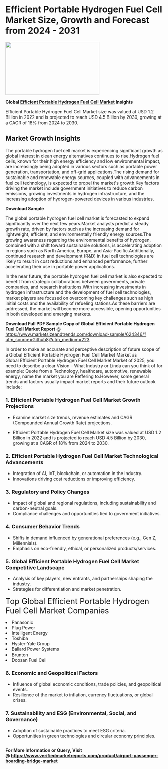 <H1>Efficient Portable Hydrogen Fuel Cell Market Size, Growth and Forecast from 2024 - 2031</H1><img class="aligncenter size-medium wp-image-584254" src="https://thirdeyenews.in/wp-content/uploads/2024/09/Global-Market-Research-300x168.jpeg" alt="" width="300" height="168" /><p><strong>Global&nbsp;<a href="https://www.marketsizeandtrends.com/download-sample/624346/?utm_source=Github8j?utm_medium=223">Efficient Portable Hydrogen Fuel Cell Market</a> Insights</strong></p><p>Efficient Portable Hydrogen Fuel Cell Market size was valued at USD 1.2 Billion in 2022 and is projected to reach USD 4.5 Billion by 2030, growing at a CAGR of 18% from 2024 to 2030.</p><p><h2>Market Growth Insights</h2> <p>The portable hydrogen fuel cell market is experiencing significant growth as global interest in clean energy alternatives continues to rise.Hydrogen fuel cells, known for their high energy efficiency and low environmental impact, are increasingly being adopted in various sectors such as portable power generation, transportation, and off-grid applications.The rising demand for sustainable and renewable energy sources, coupled with advancements in fuel cell technology, is expected to propel the market's growth.Key factors driving the market include government initiatives to reduce carbon emissions, growing investments in hydrogen infrastructure, and the increasing adoption of hydrogen-powered devices in various industries.</p> <p><strong>Download Sample</strong></p> <p>The global portable hydrogen fuel cell market is forecasted to expand significantly over the next few years.Market analysts predict a steady growth rate, driven by factors such as the increasing demand for lightweight, efficient, and environmentally friendly energy sources.The growing awareness regarding the environmental benefits of hydrogen, combined with a shift toward sustainable solutions, is accelerating adoption in regions such as North America, Europe, and Asia-Pacific.Additionally, continued research and development (R&D) in fuel cell technologies are likely to result in cost reductions and enhanced performance, further accelerating their use in portable power applications.</p> <p>In the near future, the portable hydrogen fuel cell market is also expected to benefit from strategic collaborations between governments, private companies, and research institutions.With increasing investments in hydrogen infrastructure and the development of fuel cell technologies, market players are focused on overcoming key challenges such as high initial costs and the availability of refueling stations.As these barriers are addressed, the market will become more accessible, opening opportunities in both developed and emerging markets.</p> <p><span class=""><strong>Download Full PDF Sample Copy of Global Efficient Portable Hydrogen Fuel Cell Market Report</strong> @ <a href="https://www.marketsizeandtrends.com/download-sample/624346/?utm_source=Github8j?utm_medium=223" target="_blank">https://www.marketsizeandtrends.com/download-sample/624346/?utm_source=Github8j?utm_medium=223</a></span></p><p>In order to make an accurate and perceptive description of future scope of a Global&nbsp;Efficient Portable Hydrogen Fuel Cell Market Market as Global&nbsp;Efficient Portable Hydrogen Fuel Cell Market Market of 2025, you need to describe a clear Vision &ndash; What Industry or Linda can you think of for example: Quote from a Technology, healthcare, automotive, renewable energy, name the market you are Reffering to.However, some general trends and factors usually impact market reports and their future outlook include:</p><h3>1.&nbsp;<strong>Efficient Portable Hydrogen Fuel Cell Market Growth Projections</strong></h3><ul><li>Examine market size trends, revenue estimates and CAGR (Compounded Annual Growth Rate) projections.</li><li><p>Efficient Portable Hydrogen Fuel Cell Market size was valued at USD 1.2 Billion in 2022 and is projected to reach USD 4.5 Billion by 2030, growing at a CAGR of 18% from 2024 to 2030.</p></li></ul><h3>2.&nbsp;<strong>Efficient Portable Hydrogen Fuel Cell Market Technological Advancements</strong></h3><ul><li>Integration of AI, IoT, blockchain, or automation in the industry.</li><li>Innovations driving cost reductions or improving efficiency.</li></ul><h3>3.&nbsp;<strong>Regulatory and Policy Changes</strong></h3><ul><li>Impact of global and regional regulations, including sustainability and carbon-neutral goals.</li><li>Compliance challenges and opportunities tied to government initiatives.</li></ul><h3>4.&nbsp;<strong>Consumer Behavior Trends</strong></h3><ul><li>Shifts in demand influenced by generational preferences (e.g., Gen Z, Millennials).</li><li>Emphasis on eco-friendly, ethical, or personalized products/services.</li></ul><h3>5.&nbsp;<strong>Global Efficient Portable Hydrogen Fuel Cell Market Competitive Landscape</strong></h3><ul><li>Analysis of key players, new entrants, and partnerships shaping the industry.</li><li>Strategies for differentiation and market penetration.</li></ul><p data-pm-slice="1 1 []"><span style="color: inherit; font-family: inherit; font-size: 25px;">Top Global Efficient Portable Hydrogen Fuel Cell Market Companies</span></p><div class="" data-test-id=""><p><li>Panasonic</li><li> Plug Power</li><li> Intelligent Energy</li><li> Toshiba</li><li> Hyster-Yale Group</li><li> Ballard Power Systems</li><li> Brunton</li><li> Doosan Fuel Cell</li></p></div><h3>6.&nbsp;<strong>Economic and Geopolitical Factors</strong></h3><ul><li>Influence of global economic conditions, trade policies, and geopolitical events.</li><li>Resilience of the market to inflation, currency fluctuations, or global crises.</li></ul><h3>7.&nbsp;<strong>Sustainability and ESG (Environmental, Social, and Governance)</strong></h3><ul><li>Adoption of sustainable practices to meet ESG criteria.</li><li>Opportunities in green technologies and circular economy principles.</li></ul><h2><strong style="font-size: 14px;">For More Information or Query, Visit @&nbsp;</strong><a style="background-color: #ffffff; font-size: 14px;" href="https://www.marketsizeandtrends.com/report/efficient-portable-hydrogen-fuel-cell-market/" target="_blank">https://www.verifiedmarketreports.com/product/airport-passenger-boarding-bridge-market</a></h2>